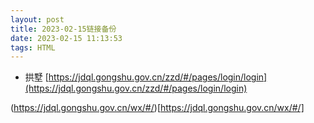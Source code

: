 ```yaml
---
layout: post
title: 2023-02-15链接备份
date: 2023-02-15 11:13:53
tags: HTML
---
```


- 拱墅
[https://jdql.gongshu.gov.cn/zzd/#/pages/login/login](https://jdql.gongshu.gov.cn/zzd/#/pages/login/login)

(https://jdql.gongshu.gov.cn/wx/#/)[https://jdql.gongshu.gov.cn/wx/#/]